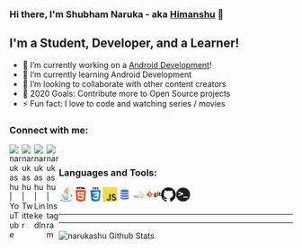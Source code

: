 ### Hi there, I'm Shubham Naruka - aka [Himanshu][linkedin] 👋

## I'm a Student,  Developer, and a Learner!
- 🔭 I’m currently working on a [Android Development][website]!
- 🌱 I’m currently learning Android Development
- 👯 I’m looking to collaborate with other content creators
- 🥅 2020 Goals: Contribute more to Open Source projects
- ⚡ Fun fact: I love to code and watching series / movies

### Connect with me:

[<img align="left" alt="narukashu | YouTube" width="22px" src="https://cdn.jsdelivr.net/npm/simple-icons@v3/icons/youtube.svg" />][youtube]
[<img align="left" alt="narukashu | Twitter" width="22px" src="https://cdn.jsdelivr.net/npm/simple-icons@v3/icons/twitter.svg" />][twitter]
[<img align="left" alt="narukashu | LinkedIn" width="22px" src="https://cdn.jsdelivr.net/npm/simple-icons@v3/icons/linkedin.svg" />][linkedin]
[<img align="left" alt="narukashu | Instagram" width="22px" src="https://cdn.jsdelivr.net/npm/simple-icons@v3/icons/instagram.svg" />][instagram]

<br />

### Languages and Tools:

[<img align="left" alt="Visual Studio Code" width="26px" src="https://raw.githubusercontent.com/github/explore/80688e429a7d4ef2fca1e82350fe8e3517d3494d/topics/java/java.png" />][webdevplaylist]
[<img align="left" alt="HTML5" width="26px" src="https://raw.githubusercontent.com/github/explore/80688e429a7d4ef2fca1e82350fe8e3517d3494d/topics/html/html.png" />][webdevplaylist]
[<img align="left" alt="CSS3" width="26px" src="https://raw.githubusercontent.com/github/explore/80688e429a7d4ef2fca1e82350fe8e3517d3494d/topics/css/css.png" />][cssplaylist]
[<img align="left" alt="JavaScript" width="26px" src="https://raw.githubusercontent.com/github/explore/80688e429a7d4ef2fca1e82350fe8e3517d3494d/topics/javascript/javascript.png" />][jsplaylist] 
[<img align="left" alt="SQL" width="26px" src="https://raw.githubusercontent.com/github/explore/80688e429a7d4ef2fca1e82350fe8e3517d3494d/topics/sql/sql.png" />][webdevplaylist]
[<img align="left" alt="MySQL" width="26px" src="https://raw.githubusercontent.com/github/explore/80688e429a7d4ef2fca1e82350fe8e3517d3494d/topics/mysql/mysql.png" />][webdevplaylist]
[<img align="left" alt="Git" width="26px" src="https://raw.githubusercontent.com/github/explore/80688e429a7d4ef2fca1e82350fe8e3517d3494d/topics/git/git.png" />][webdevplaylist]
[<img align="left" alt="GitHub" width="26px" src="https://raw.githubusercontent.com/github/explore/78df643247d429f6cc873026c0622819ad797942/topics/github/github.png" />][webdevplaylist]
[<img align="left" alt="HTML5" width="26px" src="https://raw.githubusercontent.com/github/explore/80688e429a7d4ef2fca1e82350fe8e3517d3494d/topics/terminal/terminal.png" />][webdevplaylist]
<br />
<br />

---

---

<img align="left" alt="narukashu Github Stats" src="https://github-readme-stats.vercel.app/api?username=narukashu&&show_icons=true&title_color=ffffff&icon_color=bb2acf&text_color=daf7dc&bg_color=151515" />

[website]: www.linkedin.com/in/shubham-naruka-3652031a4
[twitter]: https://twitter.com/narukashu
[youtube]: https://www.youtube.com/channel/UCkxq0uDYSY-amflre4tckuQ
[instagram]: https://www.instagram.com/kuwarshubhamnaruka
[linkedin]: www.linkedin.com/in/shubham-naruka-3652031a4
[webdevplaylist]:www.linkedin.com/in/shubham-naruka-3652031a4
[jsplaylist]: www.linkedin.com/in/shubham-naruka-3652031a4
[cssplaylist]:www.linkedin.com/in/shubham-naruka-3652031a4
[reactplaylist]: www.linkedin.com/in/shubham-naruka-3652031a4
